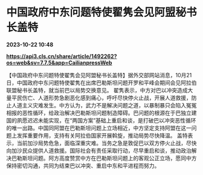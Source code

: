 # 中国政府中东问题特使翟隽会见阿盟秘书长盖特

**2023-10-22 10:48**

**https://api3.cls.cn/share/article/1492262?os=web&sv=7.7.5&app=CailianpressWeb**

【中国政府中东问题特使翟隽会见阿盟秘书长盖特】据外交部网站消息，10月21日，中国政府中东问题特使翟隽在出席巴勒斯坦问题开罗和平峰会期间会见阿拉伯联盟秘书长盖特，就当前巴以局势交换意见。 翟隽表示，中方对巴以冲突造成大量平民伤亡、人道形势急剧恶化感到痛心，呼吁尽快停火止战，开展人道救援，防止人道主义灾难发生。中方认为，武力不是解决问题之道，以暴制暴只会陷入冤冤相报的恶性循环，给政治解决巴勒斯坦问题制造障碍。巴问题的根源在于巴独立建国的夙愿迟迟未能实现，在“两国方案”基础上重启和谈，是打破巴以冲突恶性循环的唯一出路。中国同阿盟在巴勒斯坦问题上立场相近，中方坚定支持阿盟在这一问题上发挥重要作用，支持有关阿拉伯国家开展斡旋，推动局势尽快降温。 盖特表示，当前加沙局势危急，面临深重灾难。当务之急是敦促巴以双方停火止战，尽快向加沙民众提供人道救援。国际社会有责任采取行动，尽早重启和谈，推动政治解决巴勒斯坦问题。阿方高度赞赏中方在巴勒斯坦问题上的客观公正立场，愿同中方保持密切沟通，共同为结束巴以冲突、重启中东和平进程而努力。